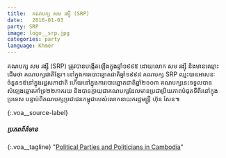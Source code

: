 ```yaml
---
title:  គណបក្ស​ សម រង្ស៊ី (SRP)
date:   2016-01-03
party: SRP
image: logo__srp.jpg
categories: party
language: Khmer
---
```



គណបក្ស សម រង្ស៊ី (SRP) ត្រូវ​បាន​បង្កើត​ឡើង​​ក្នុង​ឆ្នាំ១៩៩៥ ដោយ​លោក សម រង្ស៊ី និង​មាន​ឈ្មោះ​ដើម​ថា គណបក្សជាតិខ្មែរ។ នៅ​ក្នុង​ការ​បោះឆ្នោត​ជាតិ​ឆ្នាំ១៩៩៨ គណបក្ស SRP ឈ្នះ​បាន​អាសនៈ​ចំនួន​១៥​នៅ​ក្នុង​រដ្ឋសភា​ជាតិ ហើយនៅ​ក្នុង​ការ​បោះឆ្នោត​ជាតិ​ឆ្នាំ​២០០៣ គណបក្សនេះ​ទទួលបាន​សំឡេង​ឆ្នោត​គាំទ្រ​២២ភាគរយ និង​បាន​ក្លាយ​ជា​គណបក្ស​ដែល​មាន​ប្រជាប្រិយភាព​បំផុត​ទីពីរ​នៅ​ក្នុង​ប្រទេស បន្ទាប់​ពី​គណបក្ស​ប្រជាជន​កម្ពុជា​ របស់​លោក​នាយករដ្ឋមន្ត្រី ហ៊ុន សែន៕




{:.voa__source-label}
##### ប្រភពព័ត៌មាន #####

{:.voa__tagline}
"[Political Parties and Politicians in Cambodia](http://factsanddetails.com/southeast-asia/Cambodia/sub5_2d/entry-2905.html)"


